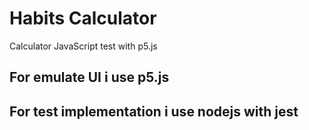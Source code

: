 # Habits Calculator
Calculator JavaScript test with p5.js

## For emulate UI i use p5.js

## For test implementation i use nodejs with jest

